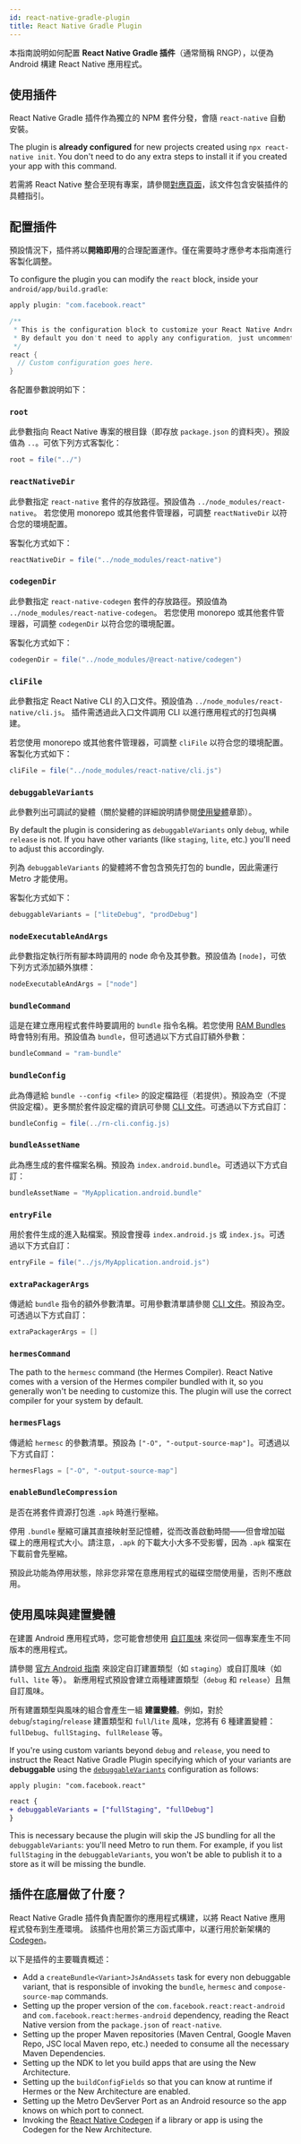 ```yaml
---
id: react-native-gradle-plugin
title: React Native Gradle Plugin
---
```


本指南說明如何配置 **React Native Gradle 插件**（通常簡稱 RNGP），以便為 Android 構建 React Native 應用程式。

## 使用插件

React Native Gradle 插件作為獨立的 NPM 套件分發，會隨 `react-native` 自動安裝。

The plugin is **already configured** for new projects created using `npx react-native init`. You don't need to do any extra steps to install it if you created your app with this command.

若需將 React Native 整合至現有專案，請參閱[對應頁面](/docs/next/integration-with-existing-apps#configuring-gradle)，該文件包含安裝插件的具體指引。

## 配置插件

預設情況下，插件將以**開箱即用**的合理配置運作。僅在需要時才應參考本指南進行客製化調整。

To configure the plugin you can modify the `react` block, inside your `android/app/build.gradle`:

```groovy
apply plugin: "com.facebook.react"

/**
 * This is the configuration block to customize your React Native Android app.
 * By default you don't need to apply any configuration, just uncomment the lines you need.
 */
react {
  // Custom configuration goes here.
}
```

各配置參數說明如下：

### `root`

此參數指向 React Native 專案的根目錄（即存放 `package.json` 的資料夾）。預設值為 `..`。可依下列方式客製化：

```groovy
root = file("../")
```

### `reactNativeDir`

此參數指定 `react-native` 套件的存放路徑。預設值為 `../node_modules/react-native`。
若您使用 monorepo 或其他套件管理器，可調整 `reactNativeDir` 以符合您的環境配置。

客製化方式如下：

```groovy
reactNativeDir = file("../node_modules/react-native")
```

### `codegenDir`

此參數指定 `react-native-codegen` 套件的存放路徑。預設值為 `../node_modules/react-native-codegen`。
若您使用 monorepo 或其他套件管理器，可調整 `codegenDir` 以符合您的環境配置。

客製化方式如下：

```groovy
codegenDir = file("../node_modules/@react-native/codegen")
```

### `cliFile`

此參數指定 React Native CLI 的入口文件。預設值為 `../node_modules/react-native/cli.js`。
插件需透過此入口文件調用 CLI 以進行應用程式的打包與構建。

若您使用 monorepo 或其他套件管理器，可調整 `cliFile` 以符合您的環境配置。
客製化方式如下：

```groovy
cliFile = file("../node_modules/react-native/cli.js")
```

### `debuggableVariants`

此參數列出可調試的變體（關於變體的詳細說明請參閱[使用變體](#using-variants)章節）。

By default the plugin is considering as `debuggableVariants` only `debug`, while `release` is not. If you have other
variants (like `staging`, `lite`, etc.) you'll need to adjust this accordingly.

列為 `debuggableVariants` 的變體將不會包含預先打包的 bundle，因此需運行 Metro 才能使用。

客製化方式如下：

```groovy
debuggableVariants = ["liteDebug", "prodDebug"]
```

### `nodeExecutableAndArgs`

此參數指定執行所有腳本時調用的 node 命令及其參數。預設值為 `[node]`，可依下列方式添加額外旗標：

```groovy
nodeExecutableAndArgs = ["node"]
```

### `bundleCommand`

這是在建立應用程式套件時要調用的 `bundle` 指令名稱。若您使用 [RAM Bundles](https://reactnative.dev/docs/0.74/ram-bundles-inline-requires) 時會特別有用。預設值為 `bundle`，但可透過以下方式自訂額外參數：

```groovy
bundleCommand = "ram-bundle"
```

### `bundleConfig`

此為傳遞給 `bundle --config <file>` 的設定檔路徑（若提供）。預設為空（不提供設定檔）。更多關於套件設定檔的資訊可參閱 [CLI 文件](https://github.com/react-native-community/cli/blob/main/docs/commands.md#bundle)。可透過以下方式自訂：

```groovy
bundleConfig = file(../rn-cli.config.js)
```

### `bundleAssetName`

此為應生成的套件檔案名稱。預設為 `index.android.bundle`。可透過以下方式自訂：

```groovy
bundleAssetName = "MyApplication.android.bundle"
```

### `entryFile`

用於套件生成的進入點檔案。預設會搜尋 `index.android.js` 或 `index.js`。可透過以下方式自訂：

```groovy
entryFile = file("../js/MyApplication.android.js")
```

### `extraPackagerArgs`

傳遞給 `bundle` 指令的額外參數清單。可用參數清單請參閱 [CLI 文件](https://github.com/react-native-community/cli/blob/main/docs/commands.md#bundle)。預設為空。可透過以下方式自訂：

```groovy
extraPackagerArgs = []
```

### `hermesCommand`

The path to the `hermesc` command (the Hermes Compiler). React Native comes with a version of the Hermes compiler bundled with it, so you generally won't be needing to customize this. The plugin will use the correct compiler for your system by default.

### `hermesFlags`

傳遞給 `hermesc` 的參數清單。預設為 `["-O", "-output-source-map"]`。可透過以下方式自訂：

```groovy
hermesFlags = ["-O", "-output-source-map"]
```

### `enableBundleCompression`

是否在將套件資源打包進 `.apk` 時進行壓縮。

停用 `.bundle` 壓縮可讓其直接映射至記憶體，從而改善啟動時間——但會增加磁碟上的應用程式大小。請注意，`.apk` 的下載大小大多不受影響，因為 `.apk` 檔案在下載前會先壓縮。

預設此功能為停用狀態，除非您非常在意應用程式的磁碟空間使用量，否則不應啟用。

## 使用風味與建置變體

在建置 Android 應用程式時，您可能會想使用 [自訂風味](https://developer.android.com/studio/build/build-variants#product-flavors) 來從同一個專案產生不同版本的應用程式。

請參閱 [官方 Android 指南](https://developer.android.com/studio/build/build-variants) 來設定自訂建置類型（如 `staging`）或自訂風味（如 `full`、`lite` 等）。
新應用程式預設會建立兩種建置類型（`debug` 和 `release`）且無自訂風味。

所有建置類型與風味的組合會產生一組 **建置變體**。例如，對於 `debug`/`staging`/`release` 建置類型和 `full`/`lite` 風味，您將有 6 種建置變體：`fullDebug`、`fullStaging`、`fullRelease` 等。

If you're using custom variants beyond `debug` and `release`, you need to instruct the React Native Gradle Plugin specifying which of your variants are **debuggable** using the [`debuggableVariants`](#debuggablevariants) configuration as follows:

```diff
apply plugin: "com.facebook.react"

react {
+ debuggableVariants = ["fullStaging", "fullDebug"]
}
```

This is necessary because the plugin will skip the JS bundling for all the `debuggableVariants`: you'll need Metro to run them. For example, if you list `fullStaging` in the `debuggableVariants`, you won't be able to publish it to a store as it will be missing the bundle.

## 插件在底層做了什麼？

React Native Gradle 插件負責配置你的應用程式構建，以將 React Native 應用程式發布到生產環境。
該插件也用於第三方函式庫中，以運行用於新架構的 [Codegen](https://github.com/reactwg/react-native-new-architecture/blob/main/docs/codegen.md)。

以下是插件的主要職責概述：

- Add a `createBundle<Variant>JsAndAssets` task for every non debuggable variant, that is responsible of invoking the `bundle`, `hermesc` and `compose-source-map` commands.
- Setting up the proper version of the `com.facebook.react:react-android` and `com.facebook.react:hermes-android` dependency, reading the React Native version from the `package.json` of `react-native`.
- Setting up the proper Maven repositories (Maven Central, Google Maven Repo, JSC local Maven repo, etc.) needed to consume all the necessary Maven Dependencies.
- Setting up the NDK to let you build apps that are using the New Architecture.
- Setting up the `buildConfigFields` so that you can know at runtime if Hermes or the New Architecture are enabled.
- Setting up the Metro DevServer Port as an Android resource so the app knows on which port to connect.
- Invoking the [React Native Codegen](https://github.com/reactwg/react-native-new-architecture/blob/main/docs/codegen.md) if a library or app is using the Codegen for the New Architecture.
